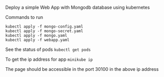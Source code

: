 Deploy a simple Web App with Mongodb database using kubernetes

Commands to run
```
kubectl apply -f mongo-config.yaml
kubectl apply -f mongo-secret.yaml
kubectl apply -f mongo.yaml
kubectl apply -f webapp.yaml
```

See the status of pods
```kubectl get pods```

To get the ip address for app
```minikube ip```

The page should be accessible in the port 30100 in the above ip address